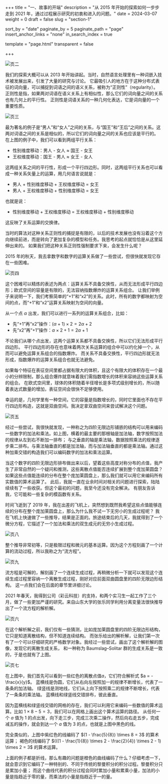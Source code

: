 +++
title = "一、故事的开端"
description = "从 2015 年开始的探索如何一步步走到 2021 年，通过过程展示研究的初衷和进入的问题。"
date = 2024-03-07
weight = 0
draft = false
slug = "section-1"

sort_by = "date"
paginate_by = 5
paginate_path = "page"
insert_anchor_links = "none"
in_search_index = true

template = "page.html"
transparent = false

+++

![页二](/curiosity/invitation/002.jpeg)

我们的探索大概可以从 2013 年开始讲起。当时，自然语言处理里有一种词嵌入技术被发展出来，引发了大量的研究与讨论。
它最吸引人的地方在于这种分布式表征的词向量，可以捕捉到词语之间的语义关系，被称为“正则性”（regularity）。
正则性是指，如果两对词语在语义关系上有相似性，那么它们的词向量之间的关系也有几何上的平行性。
正则性是词语关系的一种几何化表达，它是词向量的一个重要性质。

![页三](/curiosity/invitation/003.jpeg)

最为著名的例子是“男人”和“女人”之间的关系，与“国王”和“王后”之间的关系。这两对词语之间的关系是相似的，所以它们的词向量之间的关系也应该是平行的。
在上图的例子中，我们可以看到两组平行关系：

* 性别维度移动：男人 - 女人 ≈ 国王 - 女王
* 王权维度移动：国王 - 男人 ≈ 女王 - 女人

这两组关系之间的平行性，形成一个平行四边形。同时，这两组平行关系也可以看成一种关系矢量上的运算，用几何语言说就是：

* 男人 + 性别维度移动 + 王权维度移动 = 女王
* 男人 + 王权维度移动 + 性别维度移动 = 女王

也就是说：

* 性别维度移动 + 王权维度移动 = 王权维度移动 + 性别维度移动

这反映了关系运算的交换律。

当时的算法对这种关系正则性的捕捉是有限的，以后的技术发展也没有沿着这个方向继续前进，而是转向了更加复杂的模型和任务。我思考的起点就恰恰是从这里延伸出来的。
如果我们把这种关系正则性强制要求下来，会发生什么呢？

2015 年的秋天，我去拿数字和数字的运算关系做了一些尝试，但很快就发现它存在一些困难。

![页四](/curiosity/invitation/004.jpeg)

这个困难可以精炼的表述为两点：运算关系不具备交换性，从而无法形成平行四边形；欧式空间的容量是有限的，无法容纳指数爆炸的运算关系组合。
让我们举例子来说明一下，我们考察简单的“+1”和“x2”的关系。此时，所有的数字都映射为空间的点，而“+1”和“x2”运算关系映射为空间的向量。

从一个点 $\alpha$ 出发，我们可以进行一系列的运算关系组合，比如：
* 先“+1”再“x2”操作：$(\alpha +1) \times 2 = 2 \alpha + 2$
* 先“x2”再“+1”操作：$\alpha \times 2 + 1 = 2 \alpha + 1$

不论我们从哪个点出发，这两个运算关系都不具备交换性，所以它们无法形成平行四边形。
平行四边形的存在也意味着两次关系运算的组合中可以约化掉一个，从而可以避免运算关系组合的指数爆炸。
而关系不具备交换性，平行四边形就无法形成，指数爆炸的运算关系组合也就无法避免。

如果每个特征在表征空间里都占据有限大的体积，且这个有限大的体积存在一个最小的分辨限制，那么组合爆炸就意味着我们需指数增长的体积来容纳这些运算关系的组合。
在欧式空间里，球体的体积随着半径增长是多项式级别增长的，所以随着表达式数量的增加，表征空间会很快不足够使用。

幸运的是，几何学里有一种空间，它的容量是指数增长的，同时它里面也不存在平行四边形构造，这就是双曲空间。我决定拿双曲空间来尝试解决这个问题。

![页五](/curiosity/invitation/005.jpeg)

经过一些尝试，我很快就发现，一种称之为四阶无限边形铺嵌的结构可以用来编码一些数字的加法和乘法。如上图，横着的最主要的那根轴是加法轴，数字按照加法的规律从左到右不断加一排布；
与之垂直的轴是乘法轴，数据按照乘法的规律逐步乘二排布。与乘法轴垂直的都是加法轴，而与加法轴垂直的都是乘法轴。通过这种加乘交错的构造我们可以编码数字的加法和乘法运算。

当这个数字的四阶无限边形排布做出来以后，望着这些高度对称分布的点值，我产生了非常自然的一个疑问和推测，这些离散点值能否连续扩展到整个庞加莱圆盘？
如果这些点值能连续的分布在整个庞加莱圆盘上，那么我们就可以用它来编码所有实数值的算术运算了。
此后，我就一直在业余时间对相关的问题进行探索，陆陆续续有了一些收获。但这个最初的问题，我至今还没有完全解决。
有朋友告诉我，它可能和一些复杂的模函数有关系。

时间飞逝到了 2019 年，我在出差的飞机上，突然想到既然我希望这些点值能够连续的分布在整个庞加莱圆盘上，那么为什么我不试一下无穷小的生成过程呢？
我在飞机上快速做了一些推导，结果是正面的。旅途结束后的几天，我就得到了一个微分方程，它描述了一个加法和乘法的双生成元的无穷小生成过程。

![页八](/curiosity/invitation/008.jpeg)

整个推导非常初等，只是极限过程和微元的基本运算。因为这个方程刻画了一个计算的流动过程，所以我称之为“流方程”。

![页九](/curiosity/invitation/009.jpeg)

流方程是可解的，解刻画了一个连续生成过程，再稍微分析一下就可以发现这个连续生成过程里容纳一个离散生成过程，刚好对应前面双曲圆盘里的四阶无限边形结构。
这一点我们会在后面的章节里详细讨论。

2021 年春天，我得到公司（彩云科技）的支持，和两个实习生一起工作了三个月，做了一些更加严谨的研究。来自山东大学的张乐同学利用分离变量法很快推导出了一个流方程的解析解。

![页六](/curiosity/invitation/006.jpeg)

在这个解析解之前，我们仅有一些猜测，比如庞加莱圆盘里的四阶无限边形结构，它只是知道离散结构，但不知道连续结构。
而张乐给出的解析解，让我们第一次有了一个可以仔细研究的严格数学对象。我经过一些尝试，画出了这个解析解的图像，发现它的离散生成关系，
和一种称为 Baumslag–Solitar 群的生成关系是一致的，于是也就有了上图。

![页七](/curiosity/invitation/007.jpeg)

在上图中，我们首先可以看到一些红色的离散点值$a$，它们符合解析式 $a = -\frac{x}{y}$。
蓝横线是伪圆，它们从右向左按照加一的规律不断增长，代表了一条条的加法轴。 绿竖线是测地线，它们从上向下按照乘二的规律不断增长，代表了一条条的乘法轴。
蓝横线和绿竖线交错排布，彼此垂直。

因为蓝横线和绿竖线交错的网格的存在，我们可以利用它来编码一些数值的算术运算。比如 $1 \times 8 - 5 = 3$，我们可以在网格上画出这个算术运算的路径。
从任何一个 $a$ 值为 $1$ 的点出发，向下走三步，完成三次乘二操作，然后向右走五步，完成减五的操作，就会到达一个 $a$ 值为 $3$ 的点，也就是上图中黑色的线。

完全类似的，上图中紫红色的线编码了 $(1 - \frac{5}{8}) \times 8 = 3$ 的算术运算；
褐色的线编码了 $(((1 - \frac{1}{8}) \times 2 - \frac{2}{4}) \times 2 - 1) \times 2 = 3$ 的算术运算。

上面的例子都是折线，那么有趣的问题是橙色的曲线编码了什么？仔细考虑一下，就会意识到它编码了一种特别的、不同于传统的黎曼积分的积分过程。黎曼积分只是累加小量；
而这个曲线代表的积分过程会同时累加小量和累乘小量，加法的小量是指趋近于零的量，而乘法的小量是指趋近于一的量。
